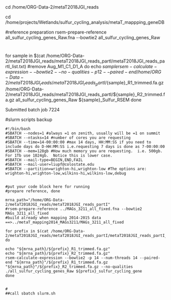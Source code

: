 ##
cd /home/ORG-Data-2/metaT2018JGI_reads

cd /home/projects/Wetlands/sulfur_cycling_analysis/metaT_mappping_geneDB

#reference preparation
rsem-prepare-reference all_sulfur_cycling_genes_Raw.fna --bowtie2 all_sulfur_cycling_genes_Raw


#
for sample in $(cat /home/ORG-Data-2/metaT2018JGI_reads/metaT2018JGI_reads_partI/metaT2018JGI_reads_partI_list.txt) #remove Aug_M1_C1_D1_A
do
echo ${sample}
rsem-calculate-expression --bowtie2 --no-qualities -p 12 --paired-end /home/ORG-Data-2/metaT2018JGI_reads/metaT2018JGI_reads_partI/${sample}_R1_trimmed.fa.gz /home/ORG-Data-2/metaT2018JGI_reads/metaT2018JGI_reads_partI/${sample}_R2_trimmed.fa.gz all_sulfur_cycling_genes_Raw ${sample}_Sulfur_RSEM
done 

Submitted batch job 7224


#slurm scripts backup
```
#!/bin/bash
#SBATCH --nodes=1 #always =1 on zenith, usually will be =1 on summit
#SBATCH --ntasks=14 #number of cores you are requesting
#SBATCH --time=14-00:00:00 #max 14 days, HH:MM:SS if you need to include days do D-HH:MM:SS i.e.requesting 7 days is done as 7-00:00:00
#SBATCH --mem=128gb #How much memory you are requesting.  i.e. 500gb.  For 1Tb use 1024gb.  Notice this is lower case.
#SBATCH --mail-type=BEGIN,END,FAIL
#SBATCH --mail-user=liupf@colostate.edu
#SBATCH --partition=wrighton-hi,wrighton-low #The options are: wrighton-hi,wrighton-low,wilkins-hi,wilkins-low,debug


#put your code block here for running
#prepare reference, done

mrna_path="/home/ORG-Data-2/metaT2018JGI_reads/metaT2018JGI_reads_partI"
#rsem-prepare-reference ../MAGs_3211_all_fixed.fna --bowtie2 MAGs_3211_all_fixed
#build already when mapping 2014-2015 data ==>../metaT_mapping2014_MAGs3211/MAGs_3211_all_fixed

for prefix in $(cat /home/ORG-Data-2/metaT2018JGI_reads/metaT2018JGI_reads_partI/metaT2018JGI_reads_partI_list.txt)
do

echo "${mrna_path}/${prefix}_R1_trimmed.fa.gz"
echo "${mrna_path}/${prefix}_R2_trimmed.fa.gz"
rsem-calculate-expression --bowtie2 -p 14 --num-threads 14 --paired-end "${mrna_path}"/${prefix}_R1_trimmed.fa.gz "${mrna_path}"/${prefix}_R2_trimmed.fa.gz --no-qualities ./all_sulfur_cycling_genes_Raw ${prefix}_sulfur_cycling_gene
done


#
##call sbatch slurm.sh

```
